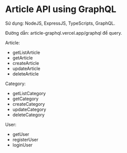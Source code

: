 # Article API using GraphQL

Sử dụng: NodeJS, ExpressJS, TypeScripts, GraphQL.

Đường dẫn: article-graphql.vercel.app/graphql để query.

Article:
- getListArticle
- getArticle
- createArticle
- updateArticle
- deleteArticle

Category:
- getListCategory
- getCategory
- createCategory
- updateCategory
- deleteCategory

User:
- getUser
- registerUser
- loginUser
